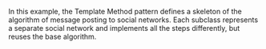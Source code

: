 In this example, the Template Method pattern defines a skeleton of the algorithm of message posting to social networks. Each subclass represents a separate social network and implements all the steps differently, but reuses the base algorithm.

